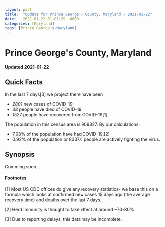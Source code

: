 ```yaml
---
layout: post
title:  "Update for Prince George's County, Maryland - 2021-01-22"
date:   2021-01-22 01:01:29 -0600
categories: [Maryland]
tags: [Prince George's-Maryland]
---
```


# Prince George's County, Maryland
#### Updated 2021-01-22

## Quick Facts

In the last 7 days[3] we project there have been
- *2801* new cases of COVID-19
- *38* people have died of COVID-19
- *1527* people have recovered from COVID-19[1]

The population in this census area is 909327. By our calculations:
- 7.08% of the population have had COVID-19.[2]
- 0.92% of the population or 8337.0 people are actively fighting the virus.

## Synopsis

Comming soon...


#### Footnotes

[1] Most US CDC offices do give any recovery statistics- we base this on a formula which looks at confirmed new cases
15 days ago (the average recovery time) and deaths over the last 7 days.

[2] Herd Immunity is thought to take effect at around ~70-80%

[3] Due to reporting delays, this data may be incomplete.
 
    